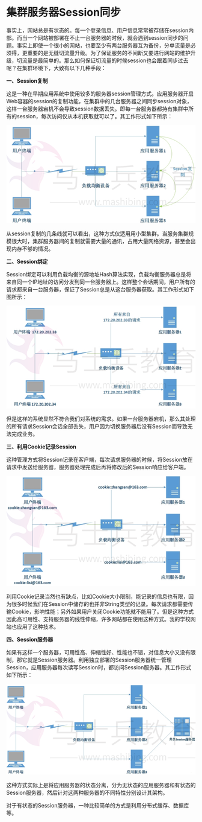 # 集群服务器Session同步



事实上，网站总是有状态的。每一个登录信息、用户信息常常被存储在session内部。而当一个网站被部署在不止一台服务器的时候，就会遇到session同步的问题。事实上即使一个很小的网站，也要至少有两台服务器互为备份，分单流量是必须得，更重要的是无缝切流量升级。为了保证服务的不间断又要进行网站的维护升级，切流量是最简单的。那么如何保证切流量的时候session也会跟着同步过去呢？在集群环境下，大致有以下几种手段：

**一、Session复制**

  这是一种在早期应用系统中使用较多的服务器session管理方式。应用服务器开启Web容器的session的复制功能，在集群中的几台服务器之间同步session对象，这样一台服务器宕机不会导致session数据丢失。即每一台服务器都持有集群中所有的session，每次访问仅从本机获取就可以了。其工作形式如下所示：

![37237-20160613221411588-1678478105](集群服务器Session同步.assets/37237-20160613221411588-1678478105.png)

  从session复制的几条线就可以看出，这种方式仅适用用小型集群。当服务集群规模很大时，集群服务器间的复制就需要大量的通讯，占用大量网络资源，甚至会出现内存不够的情况。

**二、Session绑定**

  Session绑定可以利用负载均衡的源地址Hash算法实现，负载均衡服务器总是将来自同一个IP地址的访问分发到同一台服务器上。这样整个会话期间，用户所有的请求都来自一台服务器，保证了Session总是从这台服务器获取。其工作形式如下图所示：

![37237-20160613221524823-1753707748](集群服务器Session同步.assets/37237-20160613221524823-1753707748.png)



但是这样的系统显然不符合我们对系统的需求。如果一台服务器宕机，那么其处理的所有请求Session会话全部丢失，用户因为切换服务器后没有Session而导致无法完成业务。

**三、利用Cookie记录Session**

  这种管理方式将Session记录在客户端，每次请求服务器的时候，将Session放在请求中发送给服务器，服务器处理完成后再将修改后的Session响应给客户端。

![37237-20160613221654026-841062763](集群服务器Session同步.assets/37237-20160613221654026-841062763.png)

  利用Cookie记录当然也有缺点，比如Cookie大小限制，能记录的信息也有限，因为很多时候我们在Session中储存的也并非String类型的记录。每次请求都需要传输Cookie，影响性能；另外如果用户关闭Cookie功能就不能用了。但是这种方式因此高可用性、支持服务器的线性伸缩，许多网站都在使用这种方式。我的学校网站也应用了这种技术。

**四、Session服务器**

  如果有这样一个服务器，可用性高、伸缩性好、性能也不错，对信息大小又没有限制，那它就是Session服务器。利用独立部署的Session服务器统一管理Session，应用服务器每次读写Session时，都访问Session服务器。其工作形式如下所示：

![37237-20160613221831463-1126758099](集群服务器Session同步.assets/37237-20160613221831463-1126758099.png)

这种方式实际上是将应用服务器的状态分离，分为无状态的应用服务器和有状态的Session服务器，然后针对这两种服务器的不同特性分别设计其架构。

对于有状态的Session服务器，一种比较简单的方式是利用分布式缓存、数据库等。